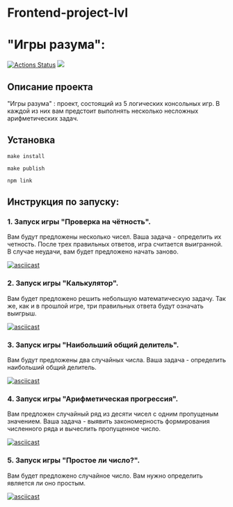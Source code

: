 # Frontend-project-lvl
# "Игры разума":
[![Actions Status](https://github.com/AntonAndreev1208/frontend-project-lvl1/workflows/hexlet-check/badge.svg)](https://github.com/AntonAndreev1208/frontend-project-lvl1/actions)
<a href="https://codeclimate.com/github/AntonAndreev1208/frontend-project-lvl1/maintainability"><img src="https://api.codeclimate.com/v1/badges/5bbcdeb929cefe2d1fce/maintainability" /></a>

## Описание проекта
"Игры разума" : проект, состоящий из 5 логических консольных игр. В каждой из них вам предстоит выполнять несколько несложных арифметических задач. 

## Установка
    make install

    make publish

    npm link

## Инструкция по запуску:
### 1. Запуск игры "Проверка на чётность".  

<brain-even>

Вам будут предложены несколько чисел. Ваша задача - определить их четность.  После трех правильных ответов, игра считается выигранной. В случае неудачи, вам будет предложено начать заново. 

[![asciicast](https://asciinema.org/a/ymLbkEPnE6YeaA1xKPjjgfgU3.svg)](https://asciinema.org/a/ymLbkEPnE6YeaA1xKPjjgfgU3)

### 2. Запуск игры "Калькулятор".

<brain-calc>

Вам будет предложено решить небольшую математическую задачу. Так же, как и в прошлой игре, три правильных ответа будут означать выигрыш. 

[![asciicast](https://asciinema.org/a/1Hi1iBN9ah4Zi1cZeXJKC17Fk.svg)](https://asciinema.org/a/1Hi1iBN9ah4Zi1cZeXJKC17Fk)

### 3. Запуск игры "Наибольший общий делитель".

<brain-gcd>

Вам будут предложены два случайных числа. Ваша задача - определить наибольший общий делитель. 

[![asciicast](https://asciinema.org/a/SP97hAkptl1mkgnR6P7nlfN1m.svg)](https://asciinema.org/a/SP97hAkptl1mkgnR6P7nlfN1m)

### 4. Запуск игры "Арифметическая прогрессия".

<brain-progression>

Вам предложен случайный ряд из десяти чисел с одним пропущеным значением. Ваша задача - выявить закономерность формирования численного ряда и вычеслить пропущенное число.

[![asciicast](https://asciinema.org/a/b5fP09agw67fumnYb8NW6AXNV.svg)](https://asciinema.org/a/b5fP09agw67fumnYb8NW6AXNV)


### 5. Запуск игры "Простое ли число?".

<brain-prime>

Вам будет предложено случайное число. Вам нужно определить является ли оно простым. 

[![asciicast](https://asciinema.org/a/f1DeXdqk1yUB31zCbGfXeMrY4.svg)](https://asciinema.org/a/f1DeXdqk1yUB31zCbGfXeMrY4)
